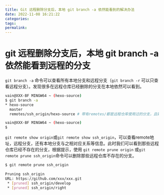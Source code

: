 ```yaml
---
title: Git 远程删除分支后，本地 git branch -a 依然能看到的解决办法
date: 2022-11-08 16:21:22
categories:
tags:
permalink:
---
```


# git 远程删除分支后，本地 git branch -a 依然能看到远程的分支

 `git branch -a` 命令可以查看所有本地分支和远程分支（`git branch -r` 可以只查看远程分支）。发现很多在远程仓库已经删除的分支在本地依然可以看到。

```bash
vain@XXX-BF MINGW64 ~ (hexo-source)
$ git branch -a
* hexo-source
  master
  remotes/ssh_origin/hexo-source # 带有remotes/都是远程仓库使用过的分支，且如果开启颜色显示的话，会红色显示

vain@XXX-BF MINGW64 ~ (hexo-source)
$
```

 `git remote show origin`或`git remote show ssh_origin`，可以查看remote地址，远程分支，还有本地分支与之相对应关系等信息。此时我们可以看到那些远程仓库已经不存在的分支，根据提示，使用 `git remote prune origin` 或`git remote prune ssh_origin`命令可以删除那些远程仓库不存在的分支。

```bash
$ git remote prune ssh_origin
 
Pruning ssh_origin
URL: https://github.com/xxx/xxx.git
 * [pruned] ssh_origin/develop
 * [pruned] ssh_origin/right
```

